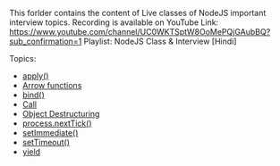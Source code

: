 This forlder contains the content of Live classes of NodeJS important interview topics.
Recording is available on YouTube
Link: https://www.youtube.com/channel/UC0WKTSptW8OoMePQjGAubBQ?sub_confirmation=1
Playlist: NodeJS Class & Interview [Hindi]

Topics:

- [apply()](/individual-question-with-example/apply.js) 
- [Arrow functions](/individual-question-with-example/Arrowfunction.js)
- [bind()](/individual-question-with-example/bind.js)
- [Call](/individual-question-with-example/Call.js)
- [Object Destructuring](/individual-question-with-example/ObjectDestructuring.js)
- [process.nextTick()](/individual-question-with-example/process.nextTick.js)
- [setImmediate()](/individual-question-with-example/setimmediate.js)
- [setTimeout()](/individual-question-with-example/settimout.js)
- [yield](/individual-question-with-example/yields.js)

